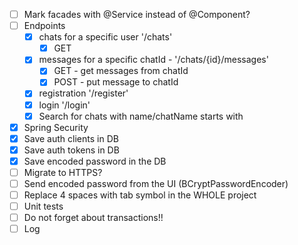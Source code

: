 - [ ] Mark facades with @Service instead of @Component?
- [ ] Endpoints
  - [x] chats for a specific user '/chats' 
    - [x] GET
  - [x] messages for a specific chatId - '/chats/{id}/messages'
    - [x] GET - get messages from chatId
    - [x] POST - put message to chatId
  - [x] registration '/register'
  - [x] login '/login'
  - [x] Search for chats with name/chatName starts with
- [x] Spring Security
- [x] Save auth clients in DB
- [x] Save auth tokens in DB
- [x] Save encoded password in the DB
- [ ] Migrate to HTTPS?
- [ ] Send encoded password from the UI (BCryptPasswordEncoder)
- [ ] Replace 4 spaces with tab symbol in the WHOLE project
- [ ] Unit tests
- [ ] Do not forget about transactions!!
- [ ] Log
